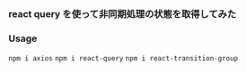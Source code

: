 ### react query を使って非同期処理の状態を取得してみた

### Usage

`npm i axios`
`npm i react-query`
`npm i react-transition-group`
